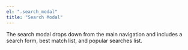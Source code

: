 ```yaml
---
el: ".search_modal"
title: "Search Modal"
---
```

The search modal drops down from the main navigation and includes a search form, best match list, and popular searches list.